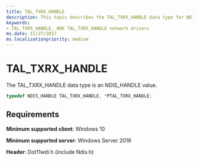 ```yaml
---
title: TAL_TXRX_HANDLE
description: This topic describes the TAL_TXRX_HANDLE data type for WDI miniport drivers.
keywords:
- TAL_TXRX_HANDLE, WDK TAL_TXRX_HANDLE network drivers
ms.date: 11/27/2017
ms.localizationpriority: medium
---
```


# TAL_TXRX_HANDLE

The TAL_TXRX_HANDLE data type is an NDIS_HANDLE value.

```c++
typedef NDIS_HANDLE TAL_TXRX_HANDLE, *PTAL_TXRX_HANDLE;
```

## Requirements

**Minimum supported client**: Windows 10

**Minimum supported server**: Windows Server 2016

**Header**: Dot11wdi.h (include Ndis.h)


